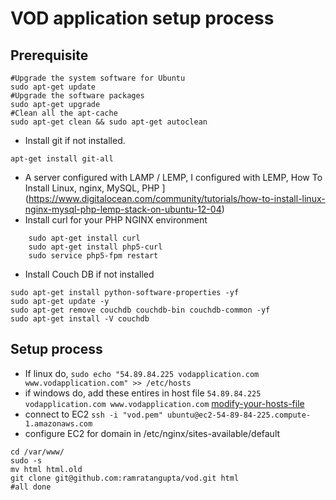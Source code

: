 # VOD application setup process
## Prerequisite
```
#Upgrade the system software for Ubuntu
sudo apt-get update
#Upgrade the software packages
sudo apt-get upgrade
#Clean all the apt-cache 
sudo apt-get clean && sudo apt-get autoclean 
```
* Install git if not installed. 
```shellscript
apt-get install git-all
```
* A server configured with LAMP / LEMP, I configured with LEMP, 
How To Install Linux, nginx, MySQL, PHP ](https://www.digitalocean.com/community/tutorials/how-to-install-linux-nginx-mysql-php-lemp-stack-on-ubuntu-12-04)
* Install curl for your PHP NGINX environment
```shellscript
    sudo apt-get install curl    
    sudo apt-get install php5-curl    
    sudo service php5-fpm restart
```
* Install Couch DB if not installed
```
sudo apt-get install python-software-properties -yf
sudo apt-get update -y
sudo apt-get remove couchdb couchdb-bin couchdb-common -yf
sudo apt-get install -V couchdb
```
## Setup process
* If linux do, ```sudo echo "54.89.84.225 vodapplication.com www.vodapplication.com" >> /etc/hosts```
* if windows do, add these entires in host file `54.89.84.225 vodapplication.com www.vodapplication.com` [modify-your-hosts-file](https://support.rackspace.com/how-to/modify-your-hosts-file/)
* connect to EC2 ```ssh -i "vod.pem" ubuntu@ec2-54-89-84-225.compute-1.amazonaws.com```
* configure EC2 for domain in /etc/nginx/sites-available/default
```
cd /var/www/
sudo -s
mv html html.old
git clone git@github.com:ramratangupta/vod.git html
#all done
```

